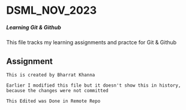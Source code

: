 # DSML_NOV_2023
 ##### Learning Git & Github
 This file tracks my learning assignments and practce for Git & Github

## Assignment

	This is created by Bharrat Khanna

	Earlier I modified this file but it doesn't show this in history, because the changes were not committed

  	This Edited was Done in Remote Repo
   
